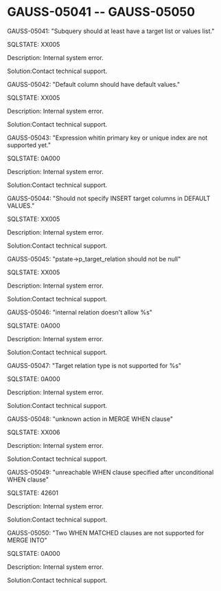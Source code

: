 # GAUSS-05041 -- GAUSS-05050<a name="EN-US_TOPIC_0302073213"></a>

GAUSS-05041: "Subquery should at least have a target list or values list."

SQLSTATE: XX005

Description: Internal system error.

Solution:Contact technical support.

GAUSS-05042: "Default column should have default values."

SQLSTATE: XX005

Description: Internal system error.

Solution:Contact technical support.

GAUSS-05043: "Expression whitin primary key or unique index are not supported yet."

SQLSTATE: 0A000

Description: Internal system error.

Solution:Contact technical support.

GAUSS-05044: "Should not specify INSERT target columns in DEFAULT VALUES."

SQLSTATE: XX005

Description: Internal system error.

Solution:Contact technical support.

GAUSS-05045: "pstate-\>p\_target\_relation should not be null"

SQLSTATE: XX005

Description: Internal system error.

Solution:Contact technical support.

GAUSS-05046: "internal relation doesn't allow %s"

SQLSTATE: 0A000

Description: Internal system error.

Solution:Contact technical support.

GAUSS-05047: "Target relation type is not supported for %s"

SQLSTATE: 0A000

Description: Internal system error.

Solution:Contact technical support.

GAUSS-05048: "unknown action in MERGE WHEN clause"

SQLSTATE: XX006

Description: Internal system error.

Solution:Contact technical support.

GAUSS-05049: "unreachable WHEN clause specified after unconditional WHEN clause"

SQLSTATE: 42601

Description: Internal system error.

Solution:Contact technical support.

GAUSS-05050: "Two WHEN MATCHED clauses are not supported for MERGE INTO"

SQLSTATE: 0A000

Description: Internal system error.

Solution:Contact technical support.

